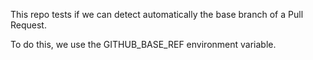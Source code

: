 This repo tests if we can detect automatically the base branch of a Pull Request.

To do this, we use the GITHUB_BASE_REF environment variable.